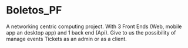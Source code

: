 # Boletos_PF
 A networking centric computing project. With 3 Front Ends (Web, mobile app an desktop app) and 1 back end (Api). Give to us the possibility of manage events Tickets  as an admin or as a client. 
